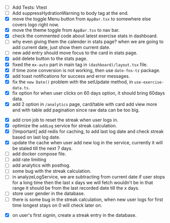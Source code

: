 <!-- TODOs Frontend  -->

- [ ] Add Tests: Vtest
- [ ] Add suppressHydrationWarning to body tag at the end.
- [x] move the toggle Menu button from `AppBar.tsx` to somewhere else covers logo right now.
- [x] move the theme toggle from `AppBar.tsx` to nav bar.
- [x] check the commented code about latest exercise stats in dashboard.
- [ ] why even giving them the calender in stats page? when we are going to add current date, just show them current date.
- [ ] new add entry should move focus to the card in stats page.
- [x] add delete button to the stats page.
- [x] fixed the `mx-auto` part in main tag in `(dashboard)/layout.tsx` file.
- [x] if time zone conversion is not working, then use `date-fns-tz` package.
- [x] add toast notifications for success and error messages.
- [x] fix the `new Date()` problem with the setUpdate method, in `use-exercise-data.ts`.
- [x] fix option for when user clicks on 60 days option, it should bring 60days data.
- [x] add 2 option in `/analytics` page, card/table with card add view more and with table add pagination since raw data can be too big.

<!-- TODOs Backend  -->

- [x] add cron job to reset the streak when user logs in.
- [x] optimize the `addLog` service for streak calculation.
- [x] [!important] add redis for caching, to add last log date and check streak based on last log date.
- [x] update the cache when user add new log in the service, currently it will be staled till the next 7 days.
- [ ] add docker compose file.
- [ ] add rate limiting
- [ ] add analytics with posthog.
- [ ] some bug with the streak calculation.
- [ ] in analyzeLogService, we are subtracting from current date if user stops for a long time then the last x days we will fetch wouldn't be in that range it should be from the last recorded date till the x days.
- [ ] store user gender in the database.
- [ ] there is some bug in the streak calculation, when new user logs for first time longest stays on 0 will check later on.

<!-- TODOs Database  -->

- [x] on user's first signin, create a streak entry in the database.
